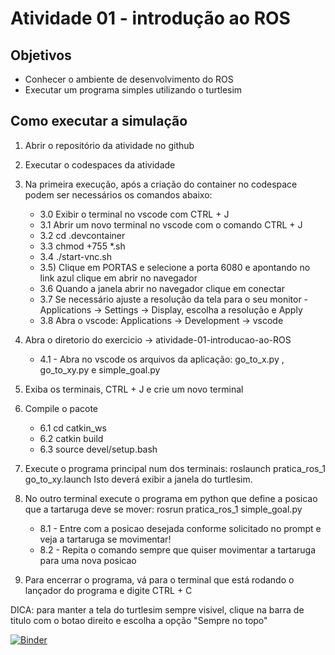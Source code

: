 # Atividade 01 - introdução ao ROS

## Objetivos
- Conhecer o ambiente de desenvolvimento do ROS
- Executar um programa simples utilizando o turtlesim

## Como executar a simulação
1) Abrir o repositório da atividade no github
2) Executar o codespaces da atividade
3) Na primeira execução, após a criação do container no codespace podem ser necessários os comandos abaixo:

    - 3.0 Exibir o terminal no vscode com CTRL + J
    - 3.1 Abrir um novo terminal no vscode com o comando CTRL + J
    - 3.2 cd .devcontainer
    - 3.3 chmod +755 *.sh
    - 3.4 ./start-vnc.sh
    - 3.5) Clique em PORTAS e selecione a porta 6080 e apontando no link azul clique em abrir no navegador
    - 3.6 Quando a janela abrir no navegador clique em conectar
    - 3.7 Se necessário ajuste a resolução da tela para o seu monitor -Applications -> Settings -> Display, escolha a resolução e Apply
    - 3.8 Abra o vscode: Applications -> Development -> vscode

4) Abra o diretorio do exercicio -> atividade-01-introducao-ao-ROS
    - 4.1 - Abra no vscode os arquivos da aplicação: go_to_x.py , go_to_xy.py e simple_goal.py

5) Exiba os terminais, CTRL + J e crie um novo terminal
6) Compile o pacote
    - 6.1 cd catkin_ws
    - 6.2 catkin build
    - 6.3 source devel/setup.bash

7) Execute o programa principal num dos terminais: roslaunch pratica_ros_1 go_to_xy.launch
   Isto deverá exibir a janela do turtlesim.

8) No outro terminal execute o programa em python que define a posicao que a tartaruga deve se mover: rosrun pratica_ros_1 simple_goal.py

    - 8.1 - Entre com a posicao desejada conforme solicitado no prompt e veja a tartaruga se movimentar!
    - 8.2 - Repita o comando sempre que quiser movimentar a tartaruga para uma nova posicao

9) Para encerrar o programa, vá para o terminal que está rodando o lançador do programa e digite CTRL + C

DICA: para manter a tela do turtlesim sempre visivel, clique na barra de titulo com o botao direito e escolha a opção "Sempre no topo"

[![Binder](https://mybinder.org/badge_logo.svg)](https://mybinder.org/v2/gh/NURIA-IFSP/atividade-01-introducao-ao-ROS/HEAD)
